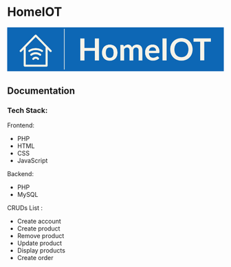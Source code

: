 # HomeIOT

![Logo](./img/HomeIOT-logos-cropped.jpeg)

## Documentation

### Tech Stack:

Frontend:

- PHP
- HTML
- CSS
- JavaScript

Backend:

- PHP
- MySQL

CRUDs List :

- Create account
- Create product
- Remove product
- Update product
- Display products
- Create order
